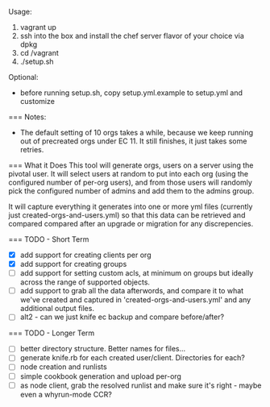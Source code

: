 
Usage:

1. vagrant up
2. ssh into the box and install the chef server flavor
   of your choice via dpkg
3. cd /vagrant
4. ./setup.sh

Optional:

- before running setup.sh, copy setup.yml.example to setup.yml and customize

=== Notes:

- The default setting of 10 orgs takes a while, because we keep running
  out of precreated orgs under EC 11.  It still finishes, it just takes
  some retries.


=== What it Does
This tool will generate orgs, users on a server using the pivotal user.
It will select users at random to put into each org (using the
configured number of per-org users), and from those users will randomly
pick the configured number of admins and add them to the admins group.

It will capture everything it generates into one or more yml files
(currently just created-orgs-and-users.yml) so that this data can be
retrieved and compared compared after an upgrade or migration for any discrepencies.


=== TODO - Short Term
- [x] add support for creating clients per org
- [x] add support for creating groups
- [ ] add support for setting custom acls, at minimum on groups but
      ideally across the range of supported objects.
- [ ] add support to grab all the data afterwords, and compare it to
      what we've created and captured in 'created-orgs-and-users.yml' and
      any additional output files.
- [ ] alt2 - can we just knife ec backup and compare before/after?

=== TODO - Longer Term
- [ ] better directory structure. Better names for files...
- [ ] generate knife.rb for each created user/client. Directories for
  each?
- [ ] node creation and runlists
- [ ] simple cookbook generation and upload per-org
- [ ] as node client, grab the resolved runlist and make sure it's right
      - maybe even a whyrun-mode CCR?
